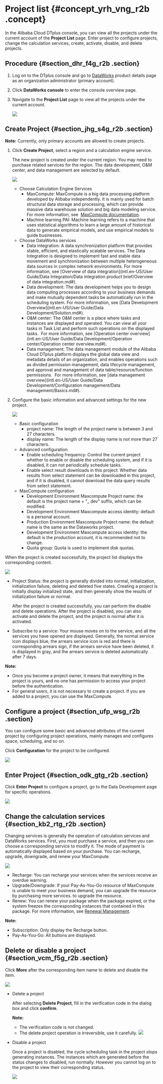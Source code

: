 # Project list {#concept_yrh_vng_r2b .concept}

In the Alibaba Cloud DTplus console, you can view all the projects under the current account of the **Project List** page. Enter project to configure projects, change the calculation services, create, activate, disable, and delete projects.

## Procedure {#section_dhr_f4g_r2b .section}

1.  Log on to the DTplus console and go to [DataWorks](https://www.alibabacloud.com/product/ide) product details page as an organization administrator \(primary account\).
2.  Click **DataWorks console** to enter the console overview page.
3.  Navigate to the **Project List** page to view all the projects under the current account.

    ![](http://static-aliyun-doc.oss-cn-hangzhou.aliyuncs.com/assets/img/16187/15363721228729_en-US.jpg)


## Create Project {#section_jhg_s4g_r2b .section}

**Note:** Currently, only primary accounts are allowed to create projects.

1.  Click **Create Project**, select a region and a calculation engine service.

    The new project is created under the current region. You may need to purchase related services for the region. The data development, O&M center, and data management are selected by default.

    ![](http://static-aliyun-doc.oss-cn-hangzhou.aliyuncs.com/assets/img/16187/15363721228730_en-US.png)

    -   Choose Calculation Engine Services
        -   MaxCompute: MaxCompute is a big data processing platform developed by Alibaba independently. It is mainly used for batch structural data storage and processing, which can provide massive data warehouse solution and big data modeling service. For more information, see  [MaxCompute documentation](https://www.alibabacloud.com/product/maxcompute).
        -   Machine learning PAI: Machine learning refers to a machine that uses statistical algorithms to learn a large amount of historical data to generate empirical models, and use empirical models to guide businesses.
    -   Choose DataWorks services
        -   Data integration: A data synchronization platform that provides stable, efficient, and elastically scalable services. The Data Integration is designed to implement fast and stable data movement and synchronization between multiple heterogeneous data sources in complex network environments. For more information, see [Overview of data integration](intl.en-US/User Guide/Data Integration/Data integration product brief/Overview of data integration.md#).
        -   Data development: The data development helps you to design data computing processes according to your business demands and make mutually dependent tasks be automatically run in the scheduling system. For more information, see [Data Development Overview](intl.en-US/User Guide/Data Development/Solution.md#).
        -   O&M center: The O&M center is a place where tasks and instances are displayed and operated. You can view all your tasks in Task List and perform such operations on the displayed tasks.  For more information, see [Operation center overview](intl.en-US/User Guide/Data Development/Operation center/Operation center overview.md#).
        -   Data management: The data management module of the Alibaba Cloud DTplus platform displays the global data view and metadata details of an organization, and enables operations such as divided permission management, data lifecycle management, and approval and management of data table/resource/function permissions.  For more information, see [data management overview](intl.en-US/User Guide/Data Development/Configuration management/Data management/Basics.md#).
2.  Configure the basic information and advanced settings for the new project.

    ![](http://static-aliyun-doc.oss-cn-hangzhou.aliyuncs.com/assets/img/16187/15363721228731_en-US.png)

    -   Basic configuration
        -   project name: The length of the project name is between 3 and 27 characters.
        -   display name: The length of the display name is not more than 27 characters.
    -   Advanced configuration
        -   Enable scheduling frequency: Control the current project whether to enable or disable the scheduling system, and if it is disabled, it can not periodically schedule tasks.
        -   Enable select result downloads in this project: Whether data results from select statement can be downloaded in this project, and if it is disabled, it cannot download the data query results from select statement.
    -   MaxCompute configuration
        -   Development Environment Maxcompute Project name: the default is the project name + "\_ dev" suffix, which can be modified.
        -   Development Environment Maxcompute access identity: default is a personal account.
        -   Production Environment Maxcompute Project name: the default name is the same as the Dataworks project.
        -   Development Environment Maxcompute access identity: the default is the production account, it is recommended not to change.
        -   Quota group: Quota is used to implement disk quotas.

When the project is created successfully, the project list displays the corresponding content.

![](http://static-aliyun-doc.oss-cn-hangzhou.aliyuncs.com/assets/img/16187/15363721228732_en-US.jpg)

-   Project Status: the project is generally divided into normal, initialization, initialization failure, deleting and deleted five states. Creating a project is initially display initialized state, and then generally show the results of initialization failure or normal.

    After the project is created successfully, you can perform the disable and delete operations. After the project is disabled, you can also activate and delete the project, and the project is normal after it is activated.

-   Subscribe to a service: Your mouse moves on to the service, and all the services you have opened are displayed. Generally, the normal service icon displays blue, the arrears service icon is red and there is corresponding arrears sign, if the arrears service have been deleted, it is displayed in gray, and the arrears service is deleted automatically after 7 days.

**Note:** 

-   Once you become a project owner, it means that everything in the project is yours, and no one has permission to access your project before the authentication.
-   For general users, it is not necessary to create a project. If you are added to a project, you can use the MaxCompute.

## Configure a project {#section_ufp_wsg_r2b .section}

You can configure some basic and advanced attributes of the current project by configuring project operations, mainly manages and configures space, scheduling, and so on.

Click **Configuration** for the project to be configured.

![](http://static-aliyun-doc.oss-cn-hangzhou.aliyuncs.com/assets/img/16187/15363721228733_en-US.jpg)

## Enter Project {#section_odk_gtg_r2b .section}

Click **Enter Project** to configure a project, go to the Data Development page for specific operations.

![](http://static-aliyun-doc.oss-cn-hangzhou.aliyuncs.com/assets/img/16187/15363721238734_en-US.jpg)

## Change the calculation services {#section_kb2_rtg_r2b .section}

Changing services is generally the operation of calculation services and DataWorks services. First, you must purchase a service, and then you can choose a corresponding service to modify it. The mode of payment is automatically displayed based on your purchase. You can recharge, upgrade, downgrade, and renew your MaxCompute.

![](http://static-aliyun-doc.oss-cn-hangzhou.aliyuncs.com/assets/img/16187/15363721238735_en-US.jpg)

-   Recharge: You can recharge your services when the services receive an overdue warning.
-   Upgrade/Downgrade: If your Pay-As-You-Go resource of MaxCompute is unable to meet your business demand, you can upgrade the resource by purchasing more services. to upgrade the resource.
-   Renew: You can renew your package when the package expired, or the system freezes the corresponding instances that contained in this package. For more information, see [Renewal Management](https://www.alibabacloud.com/help/doc-detail/74875.htm).

**Note:** 

-   Subscription: Only display the Recharge button.
-   Pay-As-You-Go: All buttons are displayed.

## Delete or disable a project {#section_vcm_f5g_r2b .section}

Click **More** after the corresponding item name to delete and disable the item.

![](http://static-aliyun-doc.oss-cn-hangzhou.aliyuncs.com/assets/img/16187/15363721238736_en-US.jpg)

-   Delete a project

    After selecting **Delete Project**, fill in the verification code in the dialog box and click **confirm**.

    **Note:** 

    -   The verification code is not changed.
    -   The delete project operation is irreversible, use it carefully.
    ![](http://static-aliyun-doc.oss-cn-hangzhou.aliyuncs.com/assets/img/16187/15363721238737_en-US.jpg)

-   Disable a project

    Once a project is disabled, the cycle scheduling task in the project stops generating instances. The instances which are generated before the status changes to disabled, run normally. However you cannot log on to the project to view their corresponding status.

    ![](http://static-aliyun-doc.oss-cn-hangzhou.aliyuncs.com/assets/img/16187/15363721238738_en-US.jpg)


